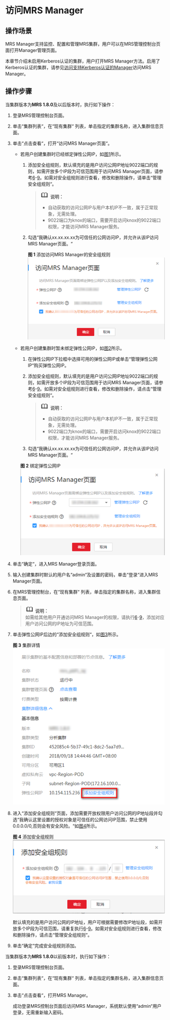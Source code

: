 # 访问MRS Manager<a name="ZH-CN_TOPIC_0035209594"></a>

## 操作场景<a name="section6069209810190"></a>

MRS Manager支持监控、配置和管理MRS集群，用户可以在MRS管理控制台页面打开Manager管理页面。

本章节介绍未启用Kerberos认证的集群，用户打开MRS Manager方法。启用了Kerberos认证的集群，请参见[访问支持Kerberos认证的Manager](访问支持Kerberos认证的Manager.md)访问MRS Manager。

## 操作步骤<a name="section1511920110246"></a>

当集群版本为**MRS 1.8.0**及以后版本时，执行如下操作：

1.  登录MRS管理控制台页面。
2.  单击“集群列表“，在“现有集群“ 列表，单击指定的集群名称，进入集群信息页面。
3.  单击“点击查看“，打开“访问MRS Manager页面“。
    -   若用户创建集群时已经绑定弹性公网IP，如[图1](#fig1768919558220)所示。
        1.  添加安全组规则，默认填充的是用户访问公网IP地址9022端口的规则，如需开放多个IP段为可信范围用于访问MRS Manager页面，请参考[6](#li1049410469610)-[9](#li035723593115)。如需对安全组规则进行查看，修改和删除操作，请单击“管理安全组规则“。

            >![](public_sys-resources/icon-note.gif) **说明：**   
            >-   自动获取的访问公网IP与用户本机IP不一致，属于正常现象，无需处理。  
            >-   9022端口为knox的端口，需要开启访问knox的9022端口权限，才能访问MRS Manager服务。  

        2.  勾选“我确认xx.xx.xx.xx为可信任的公网访问IP，并允许从该IP访问MRS Manager页面。“

            **图 1**  添加访问MRS Manager的安全组规则<a name="fig1768919558220"></a>  
            ![](figures/添加访问MRS-Manager的安全组规则.png "添加访问MRS-Manager的安全组规则")


    -   若用户创建集群时暂未绑定弹性公网IP，如[图2](#fig7968172954416)所示。

        1.  在弹性公网IP下拉框中选择可用的弹性公网IP或单击“管理弹性公网IP“购买弹性公网IP。
        2.  添加安全组规则，默认填充的是用户访问公网IP地址9022端口的规则，如需开放多个IP段为可信范围用于访问MRS Manager页面，请参考[6](#li1049410469610)-[9](#li035723593115)。如需对安全组规则进行查看，修改和删除操作，请点击“管理安全组规则“。

            >![](public_sys-resources/icon-note.gif) **说明：**   
            >-   自动获取的访问公网IP与用户本机IP不一致，属于正常现象，无需处理。  
            >-   9022端口为knox的端口，需要开启访问knox的9022端口权限，才能访问MRS Manager服务。  

        3.  勾选“我确认xx.xx.xx.xx为可信任的公网访问IP，并允许从该IP访问MRS Manager页面。“

        **图 2**  绑定弹性公网IP<a name="fig7968172954416"></a>  
        ![](figures/绑定弹性公网IP.png "绑定弹性公网IP")


4.  单击“确定“，进入MRS Manager登录页面。
5.  输入创建集群时默认的用户名“admin“及设置的密码，单击“登录“进入MRS Manager页面。
6.  <a name="li1049410469610"></a>在MRS管理控制台，在“现有集群“ 列表，单击指定的集群名称，进入集群信息页面。

    >![](public_sys-resources/icon-note.gif) **说明：**   
    >如需给其他用户开通访问MRS Manager的权限，请执行[6](#li1049410469610)-[9](#li035723593115)，添加对应用户访问公网的IP地址为可信范围。  

7.  单击弹性公网IP后边的“添加安全组规则“，如[图3](#fig131193614465)所示。

    **图 3**  集群详情<a name="fig131193614465"></a>  
    ![](figures/集群详情.png "集群详情")

8.  进入“添加安全组规则“页面，添加需要开放权限用户访问公网的IP地址段并勾选“我确认这里设置的授权对象是可信任的公网访问IP范围，禁止使用0.0.0.0/0,否则会有安全风险。“如[图4](#fig10985182312493)所示。

    **图 4**  添加安全组规则<a name="fig10985182312493"></a>  
    ![](figures/添加安全组规则.png "添加安全组规则")

    默认填充的是用户访问公网的IP地址，用户可根据需要修改IP地址段，如需开放多个IP段为可信范围，请重复执行[6](#li1049410469610)-[9](#li035723593115)。如需对安全组规则进行查看，修改和删除操作，请点击“管理安全组规则“。

9.  <a name="li035723593115"></a>单击“确定“完成安全组规则添加。

当集群版本为**MRS 1.8.0**以前版本时，执行如下操作：

1.  登录MRS管理控制台页面。
2.  单击“集群列表“，在“现有集群“ 列表，单击指定的集群名称，进入集群信息页面。
3.  单击“点击查看“，打开MRS Manager。

    成功登录MRS控制台页面后访问MRS Manager，系统默认使用“admin“用户登录，无需重新输入密码。



